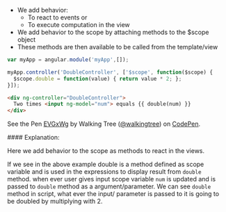 * We add behavior:
  - To react to events or 
  - To execute computation in the view
* We add behavior to the scope by attaching methods to the $scope object
* These methods are then available to be called from the template/view

```js
var myApp = angular.module('myApp',[]);

myApp.controller('DoubleController', ['$scope', function($scope) {
  $scope.double = function(value) { return value * 2; };
}]);
```

```html
<div ng-controller="DoubleController">
  Two times <input ng-model="num"> equals {{ double(num) }}
</div>
```
<p data-height="268" data-theme-id="0" data-slug-hash="EVGxWg" data-default-tab="result" data-user="walkingtree" class='codepen'>See the Pen <a href='http://codepen.io/walkingtree/pen/EVGxWg/'>EVGxWg</a> by Walking Tree (<a href='http://codepen.io/walkingtree'>@walkingtree</a>) on <a href='http://codepen.io'>CodePen</a>.</p>
<script async src="//assets.codepen.io/assets/embed/ei.js"></script>
#### Explanation:

Here we add behavior to the scope as methods to react in the views.

If we see in the above example double is a method defined as scope variable and is used in the expressions to display result from `double` method. when ever user gives input scope variable `num` is updated and is passed to `double` method as a argument/parameter. We can see `double` method in script, what ever the input/ parameter is passed to it is going to be doubled by multiplying with 2.
